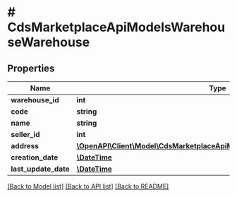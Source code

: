 # # CdsMarketplaceApiModelsWarehouseWarehouse

## Properties

Name | Type | Description | Notes
------------ | ------------- | ------------- | -------------
**warehouse_id** | **int** |  | [optional]
**code** | **string** |  | [optional]
**name** | **string** |  | [optional]
**seller_id** | **int** |  | [optional]
**address** | [**\OpenAPI\Client\Model\CdsMarketplaceApiModelsWarehouseWarehouseAddress**](CdsMarketplaceApiModelsWarehouseWarehouseAddress.md) |  | [optional]
**creation_date** | [**\DateTime**](\DateTime.md) |  | [optional]
**last_update_date** | [**\DateTime**](\DateTime.md) |  | [optional]

[[Back to Model list]](../../README.md#models) [[Back to API list]](../../README.md#endpoints) [[Back to README]](../../README.md)

